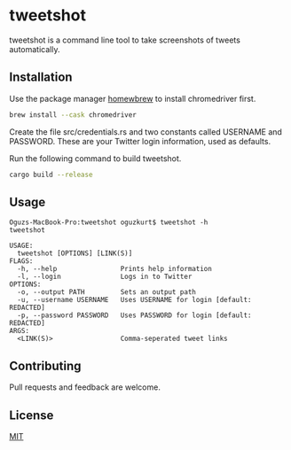 # tweetshot

tweetshot is a command line tool to take screenshots of tweets automatically.

## Installation

Use the package manager [homewbrew](https://brew.sh/) to install chromedriver first.

```bash
brew install --cask chromedriver
```

Create the file src/credentials.rs and two constants called USERNAME and PASSWORD. These are your Twitter login information, used as defaults.

Run the following command to build tweetshot.

```bash
cargo build --release
```

## Usage

```
Oguzs-MacBook-Pro:tweetshot oguzkurt$ tweetshot -h
tweetshot

USAGE:
  tweetshot [OPTIONS] [LINK(S)]
FLAGS:
  -h, --help                Prints help information
  -l, --login               Logs in to Twitter
OPTIONS:
  -o, --output PATH         Sets an output path
  -u, --username USERNAME   Uses USERNAME for login [default: REDACTED]
  -p, --password PASSWORD   Uses PASSWORD for login [default: REDACTED]
ARGS:
  <LINK(S)>                 Comma-seperated tweet links
```

## Contributing

Pull requests and feedback are welcome.

## License
[MIT](https://choosealicense.com/licenses/mit/)